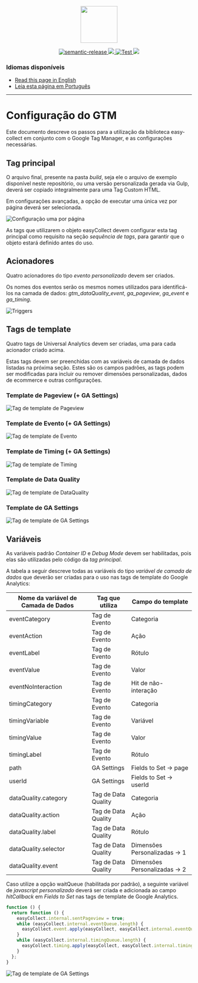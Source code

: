 <div align="center">
<img src="https://raw.githubusercontent.com/DP6/templates-centro-de-inovacoes/main/public/images/centro_de_inovacao_dp6.png" height="100px" />
</div>

<p align="center">
  <a href="#badge">
    <img alt="semantic-release" src="https://img.shields.io/badge/%20%20%F0%9F%93%A6%F0%9F%9A%80-semantic--release-e10079.svg">
  </a>
  <a href="https://codecov.io/gh/DP6/easy-collect">
    <img src="https://codecov.io/gh/DP6/easy-collect/branch/master/graph/badge.svg?token=GAQ88UQJQN"/>
  </a>
  <a href="#badge">
    <img alt="Test" src="https://github.com/dp6/easy-collect/actions/workflows/test.yml/badge.svg">
  </a>
  <a href="https://www.codacy.com/gh/DP6/easy-collect/dashboard?utm_source=github.com&amp;utm_medium=referral&amp;utm_content=DP6/easy-collect&amp;utm_campaign=Badge_Grade">
    <img src="https://app.codacy.com/project/badge/Grade/741dc3805af14444b9e6b4cb9b4269f4"/>
  </a>
</p>

### Idiomas disponíveis

- [Read this page in English](https://github.com/DP6/easy-collect/blob/master/README-GTM-CONFIG.md)
- [Leia esta página em Português](https://github.com/DP6/easy-collect/blob/master/README-GTM-CONFIG-pt.md)

---

# Configuração do GTM

Este documento descreve os passos para a utilização da biblioteca easy-collect em conjunto com o Google Tag Manager, e as configurações necessárias.

## Tag principal

O arquivo final, presente na pasta _build_, seja ele o arquivo de exemplo disponível neste repositório, ou uma versão personalizada gerada via Gulp, deverá ser copiado integralmente para uma Tag Custom HTML.

Em configurações avançadas, a opção de executar uma única vez por página deverá ser selecionada.

![Configuração uma por página](documentation-images/once_per_page.png)

As tags que utilizarem o objeto easyCollect devem configurar esta tag principal como requisito na seção _sequência de tags_, para garantir que o objeto estará definido antes do uso.

## Acionadores

Quatro acionadores do tipo _evento personalizado_ devem ser criados.

Os nomes dos eventos serão os mesmos nomes utilizados para identificá-los na camada de dados: _gtm_dataQuality_event_, _ga_pageview_, _ga_event_ e _ga_timing_.

![Triggers](documentation-images/event_name.png)

## Tags de template

Quatro tags de Universal Analytics devem ser criadas, uma para cada acionador criado acima.

Estas tags devem ser preenchidas com as variáveis de camada de dados listadas na próxima seção. Estes são os campos padrões, as tags podem ser modificadas para incluir ou remover dimensões personalizadas, dados de ecommerce e outras configurações.

### Template de Pageview (+ GA Settings)

![Tag de template de Pageview](documentation-images/tag_pageview.png)

### Template de Evento (+ GA Settings)

![Tag de template de Evento](documentation-images/tag_event.png)

### Template de Timing (+ GA Settings)

![Tag de template de Timing](documentation-images/tag_timing.png)

### Template de Data Quality

![Tag de template de DataQuality](documentation-images/tag_dataquality.png)

### Template de GA Settings

![Tag de template de GA Settings](documentation-images/var_gasettings.png)

## Variáveis

As variáveis padrão _Container ID_ e _Debug Mode_ devem ser habilitadas, pois elas são utilizadas pelo código da _tag principal_.

A tabela a seguir descreve todas as variáveis do tipo _variável de camada de dados_ que deverão ser criadas para o uso nas tags de template do Google Analytics:

| Nome da variável de Camada de Dados | Tag que utiliza     | Campo do template             |
| ----------------------------------- | ------------------- | ----------------------------- |
| eventCategory                       | Tag de Evento       | Categoria                     |
| eventAction                         | Tag de Evento       | Ação                          |
| eventLabel                          | Tag de Evento       | Rótulo                        |
| eventValue                          | Tag de Evento       | Valor                         |
| eventNoInteraction                  | Tag de Evento       | Hit de não-interação          |
| timingCategory                      | Tag de Evento       | Categoria                     |
| timingVariable                      | Tag de Evento       | Variável                      |
| timingValue                         | Tag de Evento       | Valor                         |
| timingLabel                         | Tag de Evento       | Rótulo                        |
| path                                | GA Settings         | Fields to Set -> page         |
| userId                              | GA Settings         | Fields to Set -> userId       |
| dataQuality.category                | Tag de Data Quality | Categoria                     |
| dataQuality.action                  | Tag de Data Quality | Ação                          |
| dataQuality.label                   | Tag de Data Quality | Rótulo                        |
| dataQuality.selector                | Tag de Data Quality | Dimensões Personalizadas -> 1 |
| dataQuality.event                   | Tag de Data Quality | Dimensões Personalizadas -> 2 |

Caso utilize a opção waitQueue (habilitada por padrão), a seguinte variável de _javascript personalizado_ deverá ser criada e adicionada ao campo _hitCallback_ em _Fields to Set_ nas tags de template de Google Analytics.

```javascript
function () {
  return function () {
    easyCollect.internal.sentPageview = true;
    while (easyCollect.internal.eventQueue.length) {
      easyCollect.event.apply(easyCollect, easyCollect.internal.eventQueue.shift());
    }
    while (easyCollect.internal.timingQueue.length) {
      easyCollect.timing.apply(easyCollect, easyCollect.internal.timingQueue.shift());
    }
  };
}
```

![Tag de template de GA Settings](documentation-images/hit_callback.png)